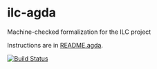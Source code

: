 ilc-agda
========

Machine-checked formalization for the ILC project

Instructions are in [README.agda](README.agda).

[![Build Status](https://travis-ci.org/inc-lc/ilc-agda.svg?branch=master)](https://travis-ci.org/inc-lc/ilc-agda)
